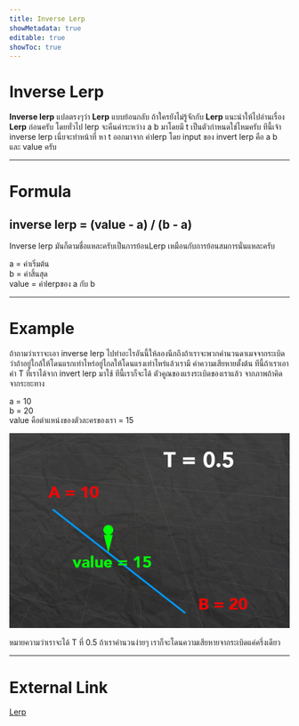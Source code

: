 ```yaml
---
title: Inverse Lerp
showMetadata: true
editable: true
showToc: true
---
```


# Inverse Lerp
**Inverse lerp** แปลตรงๆว่า **Lerp** แบบย้อนกลับ ถ้าใครยังไม่รู้จักกับ **Lerp** 
แนะนำให้ไปอ่านเรื่อง  **Lerp** ก่อนครับ โดยทั่วไป lerp จะคืนค่าระหว่าง a b มาโดยมี t เป็นตัวกำหนดใช่ไหมครับ ทีนี้เจ้า inverse lerp เนี่ยจะทำหน้าที่ หา t ออกมาจาก ค่าlerp โดย input ของ invert lerp คือ a b และ value ครับ

---
# Formula
## inverse lerp = (value - a) / (b - a)  

Inverse lerp มันก็ตามชื่อแหละครับเป็นการย้อนLerp เหมือนกับการย้อนสมการนั่นแหละครับ

a = ค่าเริ่มต้น  
b = ค่าสิ้นสุด  
value = ค่าlerpของ a กับ b  

---
# Example
ถ้าถามว่าเราจะเอา inverse lerp ไปทำอะไรอันนี้ให้ลองนึกถึงถ้าเราจะพวกคำนวนดาเมจจากระเบิดว่าถ้าอยู่ใกล้ให้โดนแรกเท่าไหร่อยู่ไกลให้โดนแรงเท่าไหร่แล้วเรามี
ค่าความเสียหายตั้งต้น ทีนี้ถ้าเราเอาค่า T ที่เราได้จาก invert lerp มาใช้ ทีนี้เราก็จะได้ ตัวคูณของแรงระเบิดของเราแล้ว จากภาพถ้าคิดจากระยะทาง  

a = 10  
b = 20  
value คือตำแหน่งของตัวละครของเรา = 15  

![](images/inverselerp.png)

หมายความว่าเราจะได้ T ที่ 0.5 ถ้าเราคำนวนง่ายๆ เราก็จะโดนความเสียหายจากระเบิดแค่ครึ่งเดียว

---
# External Link
[Lerp](https://www.dotnetthailand.com/faq/fundamentals/math-for-game/lerp)

